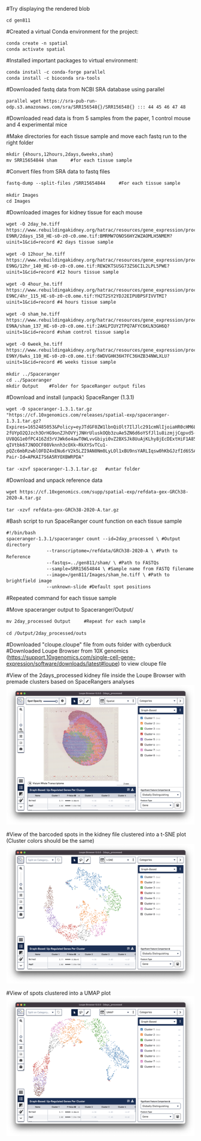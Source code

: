 #Try displaying the rendered blob

    cd gen811

#Created a virtual Conda environment for the project:

    conda create -n spatial
    conda activate spatial

#Installed important packages to virtual environment:

    conda install -c conda-forge parallel
    conda install -c bioconda sra-tools

#Downloaded fastq data from NCBI SRA database using parallel

    parallel wget https://sra-pub-run-odp.s3.amazonaws.com/sra/SRR156548{}/SRR156548{} ::: 44 45 46 47 48

#Downloaded read data is from 5 samples from the paper, 1 control mouse and 4 experimental mice

#Make directories for each tissue sample and move each fastq run to the right folder

    mkdir {4hours,12hours,2days,6weeks,sham}
    mv SRR15654844 sham     #for each tissue sample 

#Convert files from SRA data to fastq files

    fastq-dump --split-files /SRR15654844     #For each tissue sample

    mkdir Images
    cd Images

#Downloaded images for kidney tissue for each mouse

    wget -O 2day_he.tiff https://www.rebuildingakidney.org/hatrac/resources/gene_expression/processed_images/2021/09/17-E9NR/2days_158_HE-s0-z0-c0.ome.tif:BMRMW7ONOS6HY2WZAOMLH5NMEM?uinit=1&cid=record #2 days tissue sample
    
    wget -O 12hour_he.tiff https://www.rebuildingakidney.org/hatrac/resources/gene_expression/processed_images/2021/09/17-E9NG/12hr_140_HE-s0-z0-c0.ome.tif:REW2KTSUSG73ZS6CIL2LPL5PWE?uinit=1&cid=record #12 hours tissue sample

    wget -O 4hour_he.tiff https://www.rebuildingakidney.org/hatrac/resources/gene_expression/processed_images/2021/09/17-E9NC/4hr_115_HE-s0-z0-c0.ome.tif:YH2T2SY2YDJ2EIPUBPSFIVVTMI?uinit=1&cid=record #4 hours tissue sample

    wget -O sham_he.tiff https://www.rebuildingakidney.org/hatrac/resources/gene_expression/processed_images/2021/09/17-E9NA/sham_137_HE-s0-z0-c0.ome.tif:2AKLPIUY2TPQ7AFYC6KLN3GH6Q?uinit=1&cid=record #sham control tissue sample
    
    wget -O 6week_he.tiff https://www.rebuildingakidney.org/hatrac/resources/gene_expression/processed_images/2021/09/17-E9NY/6wks_110_HE-s0-z0-c0.ome.tif:6WDVGHH36H7FC36HZB34NWLXLU?uinit=1&cid=record #6 weeks tissue sample

    mkdir ../Spaceranger
    cd ../Spaceranger
    mkdir Output    #Folder for SpaceRanger output files

#Download and install (unpack) SpaceRanger (1.3.1)

    wget -O spaceranger-1.3.1.tar.gz "https://cf.10xgenomics.com/releases/spatial-exp/spaceranger-1.3.1.tar.gz?Expires=1652485053&Policy=eyJTdGF0ZW1lbnQiOlt7IlJlc291cmNlIjoiaHR0cHM6Ly9jZi4xMHhnZW5vbWljcy5jb20vcmVsZWFzZXMvc3BhdGlhbC1leHAvc3BhY2VyYW5nZXItMS4zLjEudGFyLmd6IiwiQ29uZGl0aW9uIjp7IkRhdGVMZXNzVGhhbiI6eyJBV1M6RXBvY2hUaW1lIjoxNjUyNDg1MDUzfX19XX0_&Signature=KhWzVM4mRkVp74-2fUYpO2QJzch3OrHG9onZJhOVYjJNHrUluskOQb3zuAe5ZN6d6oYSfJl1u8izmjjCqpvd5-UV8QG1e0fPC416Zd3rVJWk6e4awT0WLvvGbiyi0vZ2BXSJk8UuAjKLhy8jEcDExtHiF1A85OWQA8y~j~fWLFBOKGqrwtjd567GNcoEFV3M32xGkslV17D74~mG0T9gn5VgdYQwBL72Sl1-qIVtbk67JNOOCF08Vknnh3cOXk~RkXYSvTCu1-pQZc6mbRzwblOFDZ4xENu6rV2k5LZI9AN0Nm0LyLOl1xBU9nsYARLIqsw0hKbGJzfId6S5AlZmwQ__&Key-Pair-Id=APKAI7S6A5RYOXBWRPDA"

    tar -xzvf spaceranger-1.3.1.tar.gz   #untar folder

#Download and unpack reference data

    wget https://cf.10xgenomics.com/supp/spatial-exp/refdata-gex-GRCh38-2020-A.tar.gz

    tar -xzvf refdata-gex-GRCh38-2020-A.tar.gz

#Bash script to run SpaceRanger count function on each tissue sample

    #!/bin/bash
    spaceranger-1.3.1/spaceranger count --id=2day_processed \ #Output directory
                   --transcriptome=/refdata/GRCh38-2020-A \ #Path to Reference
                   --fastqs=../gen811/sham/ \ #Path to FASTQs
                   --sample=SRR15654844 \ #Sample name from FASTQ filename
                   --image=/gen811/Images/sham_he.tiff \ #Path to brightfield image 
                   --unknown-slide #Default spot positions

#Repeated command for each tissue sample

#Move spaceranger output to Spaceranger/Output/

    mv 2day_processed Output     #Repeat for each sample

    cd /Output/2day_processed/outs

#Downloaded "cloupe.cloupe" file from outs folder with cyberduck
#Downloaded Loupe Browser from 10X genomics (https://support.10xgenomics.com/single-cell-gene-expression/software/downloads/latest#loupe) to view cloupe file 

#View of the 2days_processed kidney file inside the Loupe Browser with premade clusters based on SpaceRangers analyses
![](/811_1.png)

#View of the barcoded spots in the kidney file clustered into a t-SNE plot (Cluster colors should be the same)
![](/811_T.png)

#View of spots clustered into a UMAP plot
![](/811_U.png)

